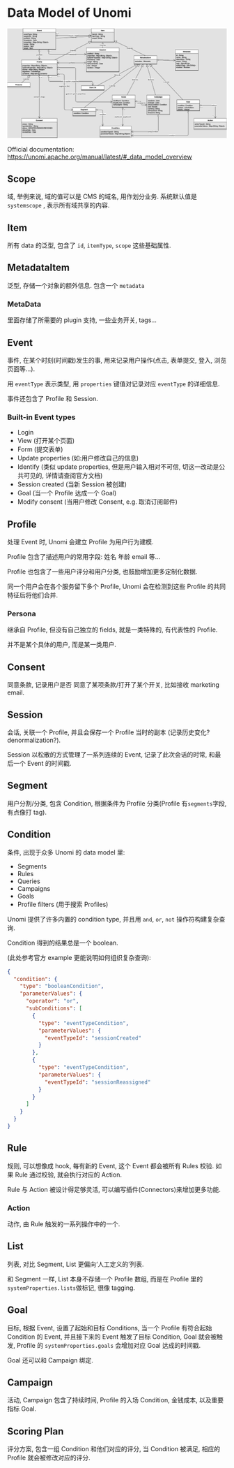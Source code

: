 # Data Model of Unomi

![Data model overview](./data-model-overview.jpg)

Official documentation: https://unomi.apache.org/manual/latest/#_data_model_overview

## Scope

域, 举例来说, 域的值可以是 CMS 的域名, 用作划分业务. 系统默认值是 `systemscope` , 表示所有域共享的内容.

## Item

所有 data 的泛型, 包含了 `id`, `itemType`, `scope` 这些基础属性.

## MetadataItem

泛型, 存储一个对象的额外信息. 包含一个 `metadata`

### MetaData

里面存储了所需要的 plugin 支持, 一些业务开关, tags...

## Event

事件, 在某个时刻(时间戳)发生的事, 用来记录用户操作(点击, 表单提交, 登入, 浏览页面等...).

用 `eventType` 表示类型, 用 `properties` 键值对记录对应 `eventType` 的详细信息.

事件还包含了 Profile 和 Session.

### Built-in Event types

- Login
- View (打开某个页面)
- Form (提交表单)
- Update properties (如:用户修改自己的信息)
- Identify (类似 update properties, 但是用户输入相对不可信, 切这一改动是公共可见的, 详情请查阅官方文档)
- Session created (当新 Session 被创建)
- Goal (当一个 Profile 达成一个 Goal)
- Modify consent (当用户修改 Consent, e.g. 取消订阅邮件)

## Profile

处理 Event 时, Unomi 会建立 Profile 为用户行为建模.

Profile 包含了描述用户的常用字段: 姓名 年龄 email 等...

Profile 也包含了一些用户评分和用户分类, 也鼓励增加更多定制化数据.

同一个用户会在各个服务留下多个 Profile, Unomi 会在检测到这些 Profile 的共同特征后将他们合并.

### Persona

继承自 Profile, 但没有自己独立的 fields, 就是一类特殊的, 有代表性的 Profile.

并不是某个具体的用户, 而是某一类用户.

## Consent

同意条款, 记录用户是否 同意了某项条款/打开了某个开关, 比如接收 marketing email.

## Session

会话, 关联一个 Profile, 并且会保存一个 Profile 当时的副本 (记录历史变化? denormalization?).

Session 以松散的方式管理了一系列连续的 Event, 记录了此次会话的时常, 和最后一个 Event 的时间戳.

## Segment

用户分割/分类, 包含 Condition, 根据条件为 Profile 分类(Profile 有`segments`字段,有点像打 tag).

## Condition

条件, 出现于众多 Unomi 的 data model 里:

- Segments
- Rules
- Queries
- Campaigns
- Goals
- Profile filters (用于搜索 Profiles)

Unomi 提供了许多内置的 condition type, 并且用 `and`, `or`, `not` 操作符构建复杂查询.

Condition 得到的结果总是一个 boolean.

(此处参考官方 example 更能说明如何组织复杂查询):

```json
{
  "condition": {
    "type": "booleanCondition",
    "parameterValues": {
      "operator": "or",
      "subConditions": [
        {
          "type": "eventTypeCondition",
          "parameterValues": {
            "eventTypeId": "sessionCreated"
          }
        },
        {
          "type": "eventTypeCondition",
          "parameterValues": {
            "eventTypeId": "sessionReassigned"
          }
        }
      ]
    }
  }
}
```

## Rule

规则, 可以想像成 hook, 每有新的 Event, 这个 Event 都会被所有 Rules 校验. 如果 Rule 通过校验, 就会执行对应的 Action.

Rule 与 Action 被设计得足够灵活, 可以编写插件(Connectors)来增加更多功能.

### Action

动作, 由 Rule 触发的一系列操作中的一个.

## List

列表, 对比 Segment, List 更偏向‘人工定义的’列表.

和 Segment 一样, List 本身不存储一个 Profile 数组, 而是在 Profile 里的`systemProperties.lists`做标记, 很像 tagging.

## Goal

目标, 根据 Event, 设置了起始和目标 Conditions, 当一个 Profile 有符合起始 Condition 的 Event, 并且接下来的 Event 触发了目标 Condition, Goal 就会被触发, Profile 的 `systemProperties.goals` 会增加对应 Goal 达成的时间戳.

Goal 还可以和 Campaign 绑定.

## Campaign

活动, Campaign 包含了持续时间, Profile 的入场 Condition, 金钱成本, 以及重要指标 Goal.

## Scoring Plan

评分方案, 包含一组 Condition 和他们对应的评分, 当 Condition 被满足, 相应的 Profile 就会被修改对应的评分.
